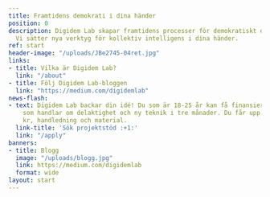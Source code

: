 ```yaml
---
title: Framtidens demokrati i dina händer
position: 0
description: Digidem Lab skapar framtidens processer för demokratiskt deltagande.
  Vi sätter nya verktyg för kollektiv intelligens i dina händer.
ref: start
header-image: "/uploads/JBe2745-04ret.jpg"
links:
- title: Vilka är Digidem Lab?
  link: "/about"
- title: Följ Digidem Lab-bloggen
  link: "https://medium.com/digidemlab"
news-flash:
- text: Digidem Lab backar din idé! Du som är 18-25 år kan få finansiering för projekt
    som handlar om delaktighet och ny teknik i tre månader. Du får upp till 16 000
    kr, handledning och material.
  link-title: 'Sök projektstöd :+1:'
  link: "/apply"
banners:
- title: Blogg
  image: "/uploads/blogg.jpg"
  link: https://medium.com/digidemlab
  format: wide
layout: start
---
```

